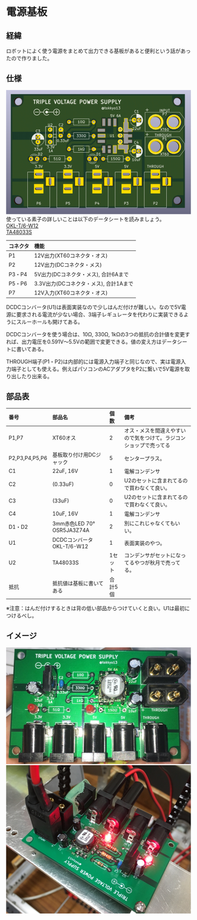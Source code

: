 # 電源基板
## 経緯
ロボットによく使う電源をまとめて出力できる基板があると便利という話があったので作りました。

## 仕様
![外観](img/3.PNG)
使っている素子の詳しいことは以下のデータシートを読みましょう。  
[OKL-T/6-W12](http://akizukidenshi.com/download/ds/murata/OKL_T6_W12.pdf)  
[TA48033S](http://akizukidenshi.com/download/ta48033s.pdf)

|コネクタ|機能|
|:-|:-|
|P1|12V出力(XT60コネクタ・オス)|
|P2|12V出力(DCコネクタ・メス)|
|P3・P4|5V出力(DCコネクタ・メス), 合計6Aまで|
|P5・P6|3.3V出力(DCコネクタ・メス), 合計1Aまで|
|P7|12V入力(XT60コネクタ・オス)|

DCDCコンバータ(U1)は表面実装なので少しはんだ付けが難しい。なので5V電源に要求される電流が少ない場合、3端子レギュレータを代わりに実装できるようにスルーホールも開けてある。

DCDCコンバータを使う場合は、10Ω, 330Ω, 1kΩの3つの抵抗の合計値を変更すれば、出力電圧を0.591V〜5.5Vの範囲で変更できる。値の変え方はデータシートに書いてある。

THROUGH端子(P1・P2)は内部的には電源入力端子と同じなので、実は電源入力端子としても使える。例えばパソコンのACアダプタをP2に繋いで5V電源を取り出したり出来る。

## 部品表
|番号|部品名|個数|備考|
|:-|:-|:-|:-|
|P1,P7|XT60オス|2|オス・メスを間違えやすいので気をつけて。ラジコンショップで売ってる|
|P2,P3,P4,P5,P6|基板取り付け用DCジャック|5|センタープラス。|
|C1|22uF, 16V|1|電解コンデンサ|
|C2|(0.33uF)|0|U2のセットに含まれてるので買わなくて良い。|
|C3|(33uF)|0|U2のセットに含まれてるので買わなくて良い。|
|C4|10uF, 16V|1|電解コンデンサ|
|D1・D2|3mm赤色LED 70° OSR5JA3Z74A|2|別にこれじゃなくてもいい。|
|U1|DCDCコンバータ OKL-T/6-W12|1|表面実装のやつ。|
|U2|TA48033S|1セット|コンデンサがセットになってるやつが秋月で売ってる。|
|抵抗|抵抗値は基板に書いてある|合計5個||

※注意：はんだ付けするときは背の低い部品からつけていくと良い。U1は最初につけるべし。

## イメージ
![image](img/1.jpg)
![image](img/2.JPG)